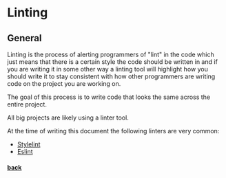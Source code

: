 # Linting

## General

Linting is the process of alerting programmers of "lint" in the code which just means that there is a certain style the code should be written in and if you are writing it in some other way a linting tool will highlight how you should write it to stay consistent with how other programmers are writing code on the project you are working on.

The goal of this process is to write code that looks the same across the entire project.

All big projects are likely using a linter tool.

At the time of writing this document the following linters are very common:

* [Stylelint](https://stylelint.io/)
* [Eslint](https://eslint.org)

#### [back](../README.md)
